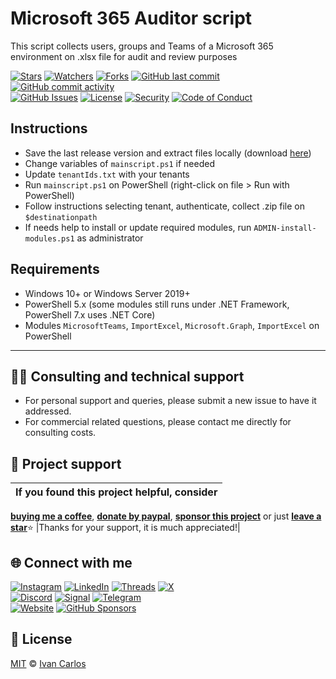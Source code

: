 # Microsoft 365 Auditor script
This script collects users, groups and Teams of a Microsoft 365 environment on .xlsx file for audit and review purposes

[![Stars](https://img.shields.io/github/stars/ivancarlosti/m365auditor?label=⭐%20Stars&color=gold&style=flat)](https://github.com/ivancarlosti/m365auditor/stargazers)
[![Watchers](https://img.shields.io/github/watchers/ivancarlosti/m365auditor?label=Watchers&style=flat&color=red)](https://github.com/sponsors/ivancarlosti)
[![Forks](https://img.shields.io/github/forks/ivancarlosti/m365auditor?label=Forks&style=flat&color=ff69b4)](https://github.com/sponsors/ivancarlosti)
[![GitHub last commit](https://img.shields.io/github/last-commit/ivancarlosti/m365auditor?label=Last%20Commit)](https://github.com/ivancarlosti/m365auditor/commits)
[![GitHub commit activity](https://img.shields.io/github/commit-activity/m/ivancarlosti/m365auditor?label=Activity)](https://github.com/ivancarlosti/m365auditor/pulse)  
[![GitHub Issues](https://img.shields.io/github/issues/ivancarlosti/m365auditor?label=Issues&color=orange)](https://github.com/ivancarlosti/m365auditor/issues)
[![License](https://img.shields.io/github/license/ivancarlosti/m365auditor?label=License)](LICENSE)
[![Security](https://img.shields.io/badge/Security-View%20Here-purple)](https://github.com/ivancarlosti/m365auditor/security)
[![Code of Conduct](https://img.shields.io/badge/Code%20of%20Conduct-1.4-4baaaa)](https://github.com/ivancarlosti/m365auditor/tree/main?tab=coc-ov-file)

## Instructions
* Save the last release version and extract files locally (download [here](https://github.com/ivancarlosti/m365auditor/releases/latest))
* Change variables of `mainscript.ps1` if needed
* Update `tenantIds.txt` with your tenants
* Run `mainscript.ps1` on PowerShell (right-click on file > Run with PowerShell)
* Follow instructions selecting tenant, authenticate, collect .zip file on `$destinationpath`
* If needs help to install or update required modules, run `ADMIN-install-modules.ps1` as administrator

## Requirements
* Windows 10+ or Windows Server 2019+
* PowerShell 5.x (some modules still runs under .NET Framework, PowerShell 7.x uses .NET Core)
* Modules `MicrosoftTeams`, `ImportExcel`, `Microsoft.Graph`, `ImportExcel` on PowerShell

---

## 🧑‍💻 Consulting and technical support
* For personal support and queries, please submit a new issue to have it addressed.
* For commercial related questions, please contact me directly for consulting costs. 

## 🩷 Project support
| If you found this project helpful, consider |
| :---: |
[**buying me a coffee**][buymeacoffee], [**donate by paypal**][paypal], [**sponsor this project**][sponsor] or just [**leave a star**](../..)⭐
|Thanks for your support, it is much appreciated!|

## 🌐 Connect with me
[![Instagram](https://img.shields.io/badge/Instagram-@ivancarlos-E4405F)](https://instagram.com/ivancarlos)
[![LinkedIn](https://img.shields.io/badge/LinkedIn-@ivancarlos-0077B5)](https://www.linkedin.com/in/ivancarlos)
[![Threads](https://img.shields.io/badge/Threads-@ivancarlos-808080)](https://threads.net/@ivancarlos)
[![X](https://img.shields.io/badge/X-@ivancarlos-000000)](https://x.com/ivancarlos)  
[![Discord](https://img.shields.io/badge/Discord-@ivancarlos.me-5865F2)](https://discord.com/users/ivancarlos.me)
[![Signal](https://img.shields.io/badge/Signal-@ivancarlos.01-2592E9)](https://icc.gg/-signal)
[![Telegram](https://img.shields.io/badge/Telegram-@ivancarlos-26A5E4)](https://t.me/ivancarlos)  
[![Website](https://img.shields.io/badge/Website-ivancarlos.me-FF6B6B)](https://ivancarlos.me)
[![GitHub Sponsors](https://img.shields.io/github/sponsors/ivancarlosti?label=GitHub%20Sponsors&color=ffc0cb)][sponsor]

## 📃 License
[MIT](LICENSE) © [Ivan Carlos][ivancarlos]

[cc]: https://docs.github.com/en/communities/setting-up-your-project-for-healthy-contributions/adding-a-code-of-conduct-to-your-project
[contributing]: https://docs.github.com/en/articles/setting-guidelines-for-repository-contributors
[security]: https://docs.github.com/en/code-security/getting-started/adding-a-security-policy-to-your-repository
[support]: https://docs.github.com/en/articles/adding-support-resources-to-your-project
[it]: https://docs.github.com/en/communities/using-templates-to-encourage-useful-issues-and-pull-requests/configuring-issue-templates-for-your-repository#configuring-the-template-chooser
[prt]: https://docs.github.com/en/communities/using-templates-to-encourage-useful-issues-and-pull-requests/creating-a-pull-request-template-for-your-repository
[funding]: https://docs.github.com/en/articles/displaying-a-sponsor-button-in-your-repository
[ivancarlos]: https://ivancarlos.me
[buymeacoffee]: https://www.buymeacoffee.com/ivancarlos
[paypal]: https://icc.gg/donate
[sponsor]: https://github.com/sponsors/ivancarlosti
